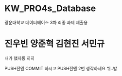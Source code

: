 # KW_PRO4s_Database
광운대학교 데이터베이스 3차 죄종 과제 제출용

# 진우빈 양준혁 김현진 서민규
내가 했지롱 히히

PUSH전엔 COMMIT 하시고
PUSH전엔 2번 생각하세요 쒸..발